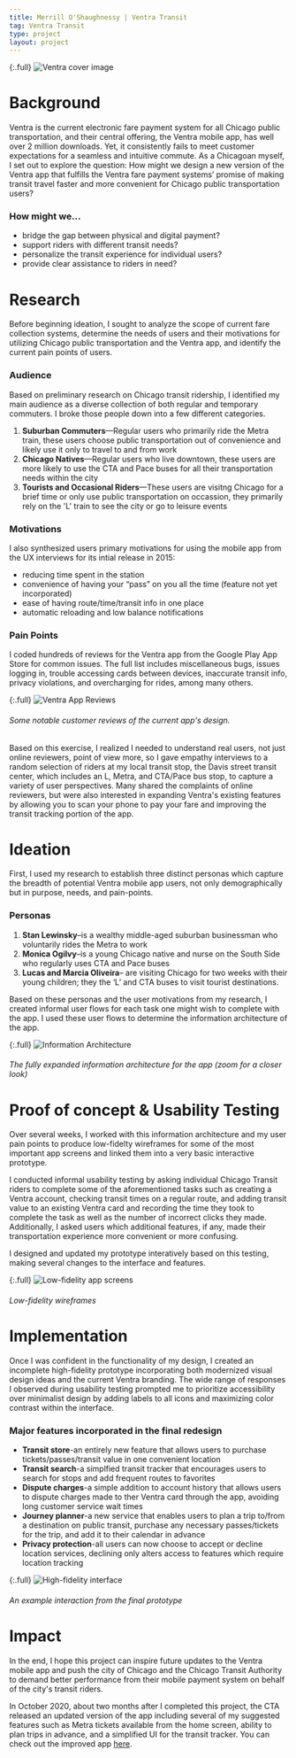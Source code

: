 ```yaml
---
title: Merrill O'Shaughnessy | Ventra Transit
tag: Ventra Transit
type: project
layout: project
---
```




{:.full}
![Ventra cover image](/img/full/transit1.png)

# Background
Ventra is the current electronic fare payment system for all Chicago public transportation, and their central offering, the Ventra mobile app, has well over 2 million downloads. Yet, it consistently fails to meet customer expectations for a seamless and intuitive commute. As a Chicagoan myself, I set out to explore the question: How might we design a new version of the Ventra app that fulfills the Ventra fare payment systems’ promise of making transit travel faster and more convenient for Chicago public transportation users?

### How might we...
- bridge the gap between physical and digital payment?
- support riders with different transit needs?
- personalize the transit experience for individual users? 
- provide clear assistance to riders in need?


# Research
Before beginning ideation, I sought to analyze the scope of current fare collection systems, determine the needs of users and their motivations for utilizing Chicago public transportation and the Ventra app, and identify the current pain points of users.

### Audience
Based on preliminary research on Chicago transit ridership, I identified my main audience as a diverse collection of both regular and temporary commuters. I broke those people down into a few different categories.

1. **Suburban Commuters**—Regular users who primarily ride the Metra train, these users choose public transportation out of convenience and likely use it only to travel to and from work 
2. **Chicago Natives**—Regular users who live downtown, these users are more likely to use the CTA and Pace buses for all their transportation needs within the city
3. **Tourists and Occasional Riders**—These users are visitng Chicago for a brief time or only use public transportation on occassion, they primarily rely on the 'L' train to see the city or go to leisure events

### Motivations
I also synthesized users primary motivations for using the mobile app from the UX interviews for its intial release in 2015:
- reducing time spent in the station
- convenience of having your “pass” on you all the time (feature not yet incorporated)
- ease of having route/time/transit info in one place
- automatic reloading and low balance notifications 

### Pain Points
I coded hundreds of reviews for the Ventra app from the Google Play App Store for common issues. The full list includes miscellaneous bugs, issues logging in, trouble accessing cards between devices, inaccurate transit info, privacy violations, and overcharging for rides, among many others. 

{:.full}
![Ventra App Reviews](/img/full/transit2.png)
###### Some notable customer reviews of the current app's design.

Based on this exercise, I realized I needed to understand real users, not just online reviewers, point of view more, so I gave empathy interviews to a random selection of riders at my local transit stop, the Davis street transit center, which includes an L, Metra, and CTA/Pace bus stop, to capture a variety of user perspectives. Many shared the complaints of online reviewers, but were also interested in expanding Ventra's existing features by allowing you to scan your phone to pay your fare and improving the transit tracking portion of the app.


# Ideation 
First, I used my research to establish three distinct personas which capture the breadth of potential Ventra mobile app users, not only demographically but in purpose, needs, and pain-points.

### Personas
1. **Stan Lewinsky**–is a wealthy middle-aged suburban businessman who voluntarily rides the Metra to work
2. **Monica Ogilvy**–is a young Chicago native and nurse on the South Side who regularly uses CTA and Pace buses 
3. **Lucas and Marcia Oliveira**– are visiting Chicago for two weeks with their young children; they the ‘L’ and CTA buses to visit tourist destinations. 

Based on these personas and the user motivations from my research, I created informal user flows for each task one might wish to complete with the app. I used these user flows to determine the information architecture of the app.

{:.full}
![Information Architecture](/img/full/transit3.png)
###### The fully expanded information architecture for the app (zoom for a closer look)


# Proof of concept & Usability Testing
Over several weeks, I worked with this information architecture and my user pain points to produce low-fidelty wireframes for some of the most important app screens and linked them into a very basic interactive prototype. 

I conducted informal usability testing by asking individual Chicago Transit riders to complete some of the aforementioned tasks such as creating a Ventra account, checking transit times on a regular route, and adding transit value to an existing Ventra card and recording the time they took to complete the task as well as the number of incorrect clicks they made. Additionally, I asked users which additional features, if any, made their transportation experience more convenient or more confusing. 

I designed and updated my prototype interatively based on this testing, making several changes to the interface and features.

{:.full}
![Low-fidelity app screens](/img/full/transit4.png)
###### Low-fidelity wireframes

# Implementation
Once I was confident in the functionality of my design, I created an incomplete high-fidelity prototype incorporating both modernized visual design ideas and the current Ventra branding. The wide range of responses I observed during usability testing prompted me to prioritize accessibility over minimalist design by adding labels to all icons and maximizing color contrast within the interface.

### Major features incorporated in the final redesign
- **Transit store**-an entirely new feature that allows users to purchase tickets/passes/transit value in one convenient location 
- **Transit search**-a simplfied transit tracker that encourages users to search for stops and add frequent routes to favorites
- **Dispute charges**-a simple addition to account history that allows users to dispute charges made to ther Ventra card through the app, avoiding long customer service wait times
- **Journey planner**-a new service that enables users to plan a trip to/from a destination on public transit, purchase any necessary passes/tickets for the trip, and add it to their calendar in advance
- **Privacy protection**-all users can now choose to accept or decline location services, declining only alters access to features which require location tracking

{:.full}
![High-fidelity interface](/img/full/transit4.png)
###### An example interaction from the final prototype

# Impact
In the end, I hope this project can inspire future updates to the Ventra mobile app and push the city of Chicago and the Chicago Transit Authority to demand better performance from their mobile payment system on behalf of the city's transit riders. 

In October 2020, about two months after I completed this project, the CTA released an updated version of the app including several of my suggested features such as Metra tickets available from the home screen, ability to plan trips in advance, and a simplified UI for the transit tracker. You can check out the improved app [here](https://www.ventrachicago.com/app/).